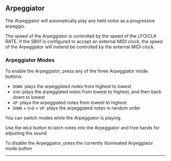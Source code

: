 ## Arpeggiator

<article>

The Arpeggiator will automatically play any held notes as a progressive arpeggio.

The speed of the Arpeggiator is controlled by the speed of the LFO/CLK RATE. If the SB01 is configured to accept an external MIDI clock, the speed of the Arpeggiator will instend be controlled by the external MIDI clock.

### Arpeggiator Modes

To enable the Arpeggiator, press any of the three Arpeggiator mode buttons:

- `DOWN`: plays the arpeggiated notes from highest to lowest
- `U+D`: plays the arpeggiated notes from lowest to highest, and then back down to lowest
- `UP`: plays the arpeggiated notes from lowest to highest
- `DOWN` + `U+D` + `UP`: plays the arpeggiated notes in random order

You can switch modes while the Arpeggiator is playing.

Use the `HOLD` button to latch notes into the Arpeggiator and free hands for adjusting the sound

To disable the Arpeggiator, press the currently illuminated Arpeggiator mode button

</article>

---
